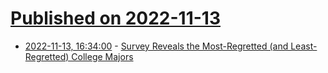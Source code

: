 # [Published on 2022-11-13](index.md)

* [2022-11-13, 16:34:00](https://it.slashdot.org/story/22/11/13/0226237/survey-reveals-the-most-regretted-and-least-regretted-college-majors?utm_source=rss1.0mainlinkanon&utm_medium=feed) - [Survey Reveals the Most-Regretted (and Least-Regretted) College Majors](https://it.slashdot.org/story/22/11/13/0226237/survey-reveals-the-most-regretted-and-least-regretted-college-majors?utm_source=rss1.0mainlinkanon&utm_medium=feed)
